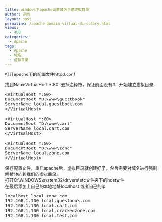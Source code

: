 ```yaml
---
title: windows下apache设置域名创建虚拟目录
author: 谇雨
layout: post
permalink: /apache-domain-virtual-directory.html
views:
  - 468
categories:
  - Apache
tags:
  - Apache
  - 域名
  - 虚拟目录
---
```

打开apache下的配置文件httpd.conf

找到NameVirtualHost *:80  去掉注释符，保证前面没有#，开始建立虚拟目录.

<pre class="lang:apache decode:true " >&lt;VirtualHost *:80&gt;
DocumentRoot "D:\www\guestbook"
ServerName local.guestbook.com
&lt;/VirtualHost&gt;

&lt;VirtualHost *:80&gt;
DocumentRoot "D:\www\cart"
ServerName local.cart.com
&lt;/VirtualHost&gt;

&lt;VirtualHost *:80&gt;
DocumentRoot "D:\www\zone"
ServerName local.zone.com
&lt;/VirtualHost&gt;</pre>

保存配置文件，重启apache后，虚拟目录就创建好了。然后需要对域名进行强制解析转向到我们的虚拟目录。  
打开C:\WINDOWS\system32\drivers\etc文件夹下的host文件  
在最后添加上自己的本地地址localhost 或者自己的ip

<pre class="lang:sh decode:true " >localhost local.zone.com
192.168.1.100 local.guestbook.com
192.168.1.100 local.cart.com
192.168.1.100 local.crackedzone.com
192.168.1.100 local.test.com</pre>